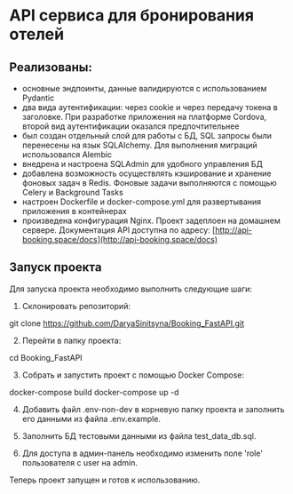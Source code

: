 # API сервиса для бронирования отелей

## Реализованы:
- основные эндпоинты, данные валидируются с использованием Pydantic
- два вида аутентификации: через cookie и через передачу токена в заголовке. При разработке приложения на платформе Cordova, второй вид аутентификации оказался предпочтительнее
- был создан отдельный слой для работы с БД, SQL запросы были перенесены на язык SQLAlchemy. Для выполнения миграций использовался Alembic
- внедрена и настроена SQLAdmin для удобного управления БД
- добавлена возможность осуществлять кэширование и хранение фоновых задач в Redis. Фоновые задачи выполняются с помощью Celery и Background Tasks
- настроен Dockerfile и docker-compose.yml для развертывания приложения в контейнерах
- произведена конфигурация Nginx. Проект задеплоен на домашнем сервере. Документация API доступна по адресу: [http://api-booking.space/docs](http://api-booking.space/docs)

## Запуск проекта

Для запуска проекта необходимо выполнить следующие шаги:

1. Склонировать репозиторий:

git clone https://github.com/DaryaSinitsyna/Booking_FastAPI.git

2. Перейти в папку проекта:

cd Booking_FastAPI

3. Собрать и запустить проект с помощью Docker Compose:

docker-compose build
docker-compose up -d

4. Добавить файл .env-non-dev в корневую папку проекта и заполнить его данными из файла .env.example.


5. Заполнить БД тестовыми данными из файла test_data_db.sql.


6. Для доступа в админ-панель необходимо изменить поле 'role' пользователя с user на admin. 

Теперь проект запущен и готов к использованию.
